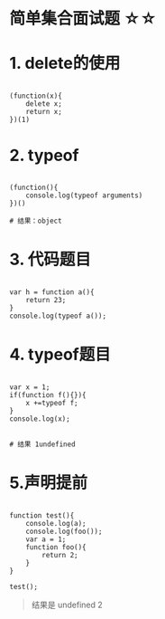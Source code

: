 # 简单集合面试题 ☆☆

# 1. delete的使用

```

(function(x){
	delete x;
	return x;
})(1)

```

# 2. typeof

```

(function(){
	console.log(typeof arguments)
})()

# 结果：object
```

# 3. 代码题目

```

var h = function a(){
	return 23;
}
console.log(typeof a());

```

# 4. typeof题目

```

var x = 1;
if(function f(){}){
	x +=typeof f;
}
console.log(x);


# 结果 1undefined

```

# 5.声明提前

```

function test(){
	console.log(a);
	console.log(foo());
	var a = 1;
	function foo(){
		return 2;
	}
}

test();

```

> 结果是 undefined   2



























